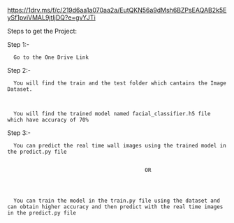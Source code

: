 https://1drv.ms/f/c/219d6aa1a070aa2a/EutQKN56a9dMsh6BZPsEAQAB2k5EySf1pviVMAL9jtIjDQ?e=gvYJTi

Steps to get the Project:


Step 1:-



      Go to the One Drive Link



Step 2:-



      You will find the train and the test folder which cantains the Image Dataset.



      You will find the trained model named facial_classifier.h5 file which have accuracy of 70%



Step 3:-


      You can predict the real time wall images using the trained model in the predict.py file


                                                OR




      You can train the model in the train.py file using the dataset and can obtain higher accuracy and then predict with the real time images in the predict.py file
